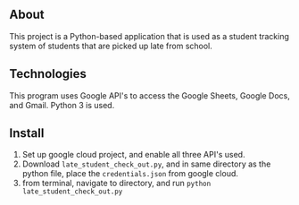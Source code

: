 ## About
This project is a Python-based application that is used as a student tracking system of students that are picked up late from school. 

## Technologies
This program uses Google API's to access the Google Sheets, Google Docs, and Gmail. Python 3 is used.

## Install
1) Set up google cloud project, and enable all three API's used. 
2) Download `late_student_check_out.py`, and in same directory as the python file, place the `credentials.json` from google cloud.
3) from terminal, navigate to directory, and run `python late_student_check_out.py`
